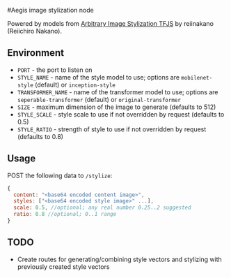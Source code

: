 #Aegis image stylization node

Powered by models from [Arbitrary Image Stylization TFJS](https://github.com/reiinakano/arbitrary-image-stylization-tfjs) by reiinakano (Reiichiro Nakano).

## Environment
* `PORT` - the port to listen on
* `STYLE_NAME` - name of the style model to use; options are `mobilenet-style` (default) or `inception-style`
* `TRANSFORMER_NAME` - name of the transformer model to use; options are `seperable-transformer` (default) or `original-transformer`
* `SIZE` - maximum dimension of the image to generate (defaults to 512)
* `STYLE_SCALE` - style scale to use if not overridden by request (defaults to 0.5)
* `STYLE_RATIO` - strength of style to use if not overridden by request (defaults to 0.8)

## Usage
POST the following data to `/stylize`:
```js
{
  content: "<base64 encoded content image>",
  styles: ["<base64 encoded style image>" ...],
  scale: 0.5, //optional; any real number 0.25..2 suggested
  ratio: 0.8 //optional; 0..1 range
}
```

## TODO
* Create routes for generating/combining style vectors and stylizing with previously created style vectors
